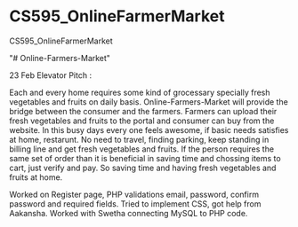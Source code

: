 # CS595_OnlineFarmerMarket
CS595_OnlineFarmerMarket

"# Online-Farmers-Market"

23 Feb Elevator Pitch :

Each and every home requires some kind of grocessary specially fresh vegetables and fruits on daily basis. Online-Farmers-Market will provide the bridge between the consumer and the farmers. Farmers can upload their fresh vegetables and fruits to the portal and consumer can buy from the website. In this busy days every one feels awesome, if basic needs satisfies at home, restarunt. No need to travel, finding parking, keep standing in billing line and get fresh vegetables and fruits. If the person requires the same set of order than it is beneficial in saving time and chossing items to cart, just verify and pay. So saving time and having fresh vegetables and fruits at home.

Worked on Register page, PHP validations email, password, confirm password and required fields. Tried to implement CSS, got help from Aakansha. Worked with Swetha connecting MySQL to PHP code.
